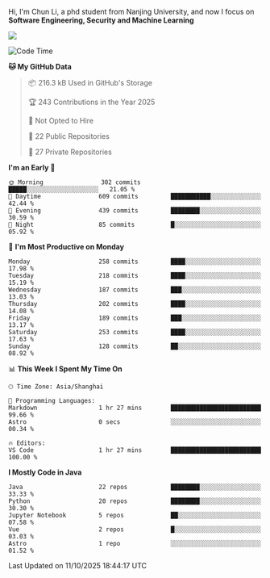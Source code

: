 Hi, I'm Chun Li, a phd student from Nanjing University, and now I focus on **Software Engineering, Security and Machine Learning**

<!--![GitHub Snake Light](https://github.com/pppppkun/pppppkun/blob/output/github-snake.svg#gh-light-mode-only)-->
<!--![GitHub Snake dark](https://github.com/pppppkun/pppppkun/blob/output/github-snake-dark.svg#gh-dark-mode-only)-->

![](https://komarev.com/ghpvc/?username=pppppkun)
<!--START_SECTION:waka-->
![Code Time](http://img.shields.io/badge/Code%20Time-2%2C202%20hrs%2012%20mins-blue)

**🐱 My GitHub Data** 

> 📦 216.3 kB Used in GitHub's Storage 
 > 
> 🏆 243 Contributions in the Year 2025
 > 
> 🚫 Not Opted to Hire
 > 
> 📜 22 Public Repositories 
 > 
> 🔑 27 Private Repositories 
 > 
**I'm an Early 🐤** 

```text
🌞 Morning                302 commits         █████░░░░░░░░░░░░░░░░░░░░   21.05 % 
🌆 Daytime                609 commits         ███████████░░░░░░░░░░░░░░   42.44 % 
🌃 Evening                439 commits         ████████░░░░░░░░░░░░░░░░░   30.59 % 
🌙 Night                  85 commits          █░░░░░░░░░░░░░░░░░░░░░░░░   05.92 % 
```
📅 **I'm Most Productive on Monday** 

```text
Monday                   258 commits         ████░░░░░░░░░░░░░░░░░░░░░   17.98 % 
Tuesday                  218 commits         ████░░░░░░░░░░░░░░░░░░░░░   15.19 % 
Wednesday                187 commits         ███░░░░░░░░░░░░░░░░░░░░░░   13.03 % 
Thursday                 202 commits         ████░░░░░░░░░░░░░░░░░░░░░   14.08 % 
Friday                   189 commits         ███░░░░░░░░░░░░░░░░░░░░░░   13.17 % 
Saturday                 253 commits         ████░░░░░░░░░░░░░░░░░░░░░   17.63 % 
Sunday                   128 commits         ██░░░░░░░░░░░░░░░░░░░░░░░   08.92 % 
```


📊 **This Week I Spent My Time On** 

```text
🕑︎ Time Zone: Asia/Shanghai

💬 Programming Languages: 
Markdown                 1 hr 27 mins        █████████████████████████   99.66 % 
Astro                    0 secs              ░░░░░░░░░░░░░░░░░░░░░░░░░   00.34 % 

🔥 Editors: 
VS Code                  1 hr 27 mins        █████████████████████████   100.00 % 
```

**I Mostly Code in Java** 

```text
Java                     22 repos            ████████░░░░░░░░░░░░░░░░░   33.33 % 
Python                   20 repos            ████████░░░░░░░░░░░░░░░░░   30.30 % 
Jupyter Notebook         5 repos             ██░░░░░░░░░░░░░░░░░░░░░░░   07.58 % 
Vue                      2 repos             █░░░░░░░░░░░░░░░░░░░░░░░░   03.03 % 
Astro                    1 repo              ░░░░░░░░░░░░░░░░░░░░░░░░░   01.52 % 
```




 Last Updated on 11/10/2025 18:44:17 UTC
<!--END_SECTION:waka-->
